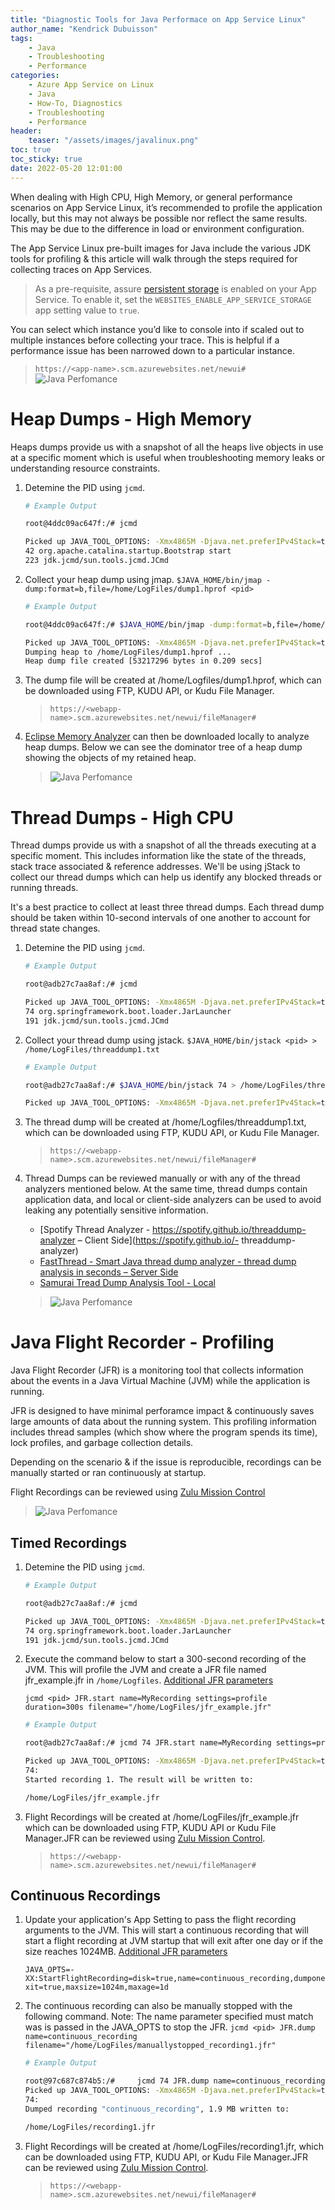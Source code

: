 ```yaml
---
title: "Diagnostic Tools for Java Performace on App Service Linux"
author_name: "Kendrick Dubuisson"
tags:
    - Java
    - Troubleshooting
    - Performance
categories:
    - Azure App Service on Linux    
    - Java
    - How-To, Diagnostics
    - Troubleshooting
    - Performance
header:
    teaser: "/assets/images/javalinux.png" 
toc: true
toc_sticky: true
date: 2022-05-20 12:01:00
---
```

When dealing with High CPU, High Memory, or general performance scenarios on App Service Linux, it’s recommended to profile the application locally, but this may not always be possible nor reflect the same results. This may be due to the difference in load or environment configuration.

The App Service Linux pre-built images for Java include the various JDK tools for profiling & this article will walk through the steps required for collecting traces on App Services.

 > As a pre-requisite, assure [persistent storage](https://docs.microsoft.com/en-us/azure/app-service/configure-custom-container?pivots=container-linux#use-persistent-shared-storage) is enabled on your App Service. To enable it, set the `WEBSITES_ENABLE_APP_SERVICE_STORAGE` app setting value to `true`.

You can select which instance you’d like to console into if scaled out to multiple instances before collecting your trace. This is helpful if a performance issue has been narrowed down to a particular instance.
> `https://<app-name>.scm.azurewebsites.net/newui#`
>![Java Perfomance](/media/2022/05/javaprof-9.png)


# Heap Dumps - High Memory
Heaps dumps provide us with a snapshot of all the heaps live objects in use at a specific moment which is useful when troubleshooting memory leaks or understanding resource constraints.


1. Detemine the PID using `jcmd`. 

    ```bash
    # Example Output

    root@4ddc09ac647f:/# jcmd

    Picked up JAVA_TOOL_OPTIONS: -Xmx4865M -Djava.net.preferIPv4Stack=true 
    42 org.apache.catalina.startup.Bootstrap start
    223 jdk.jcmd/sun.tools.jcmd.JCmd
    ```

2. Collect your heap dump using jmap. 
    `$JAVA_HOME/bin/jmap -dump:format=b,file=/home/LogFiles/dump1.hprof <pid>`

    ```bash
    # Example Output

    root@4ddc09ac647f:/# $JAVA_HOME/bin/jmap -dump:format=b,file=/home/LogFiles/dump1.hprof 42

    Picked up JAVA_TOOL_OPTIONS: -Xmx4865M -Djava.net.preferIPv4Stack=true 
    Dumping heap to /home/LogFiles/dump1.hprof ...
    Heap dump file created [53217296 bytes in 0.209 secs]
    ``` 

3. The dump file will be created at /home/Logfiles/dump1.hprof, which can be downloaded using FTP, KUDU API, or Kudu File Manager. 
    > `https://<webapp-name>.scm.azurewebsites.net/newui/fileManager#`

4. [Eclipse Memory Analyzer](https://www.eclipse.org/mat/) can then be downloaded locally to analyze heap dumps. Below we can see the dominator  tree of a heap dump showing the objects of my retained heap. 

    >![Java Perfomance](/media/2022/05/javaprof-2.png)
 
# Thread Dumps - High CPU
Thread dumps provide us with a snapshot of all the threads executing at a specific moment. This includes information like the state of the threads, stack trace associated & reference addresses. We'll be using jStack to collect our thread dumps which can help us identify any blocked threads or running threads. 

It's a best practice to collect at least three thread dumps. Each thread dump should be taken within 10-second intervals of one another to account for thread state changes.

1. Detemine the PID using `jcmd`. 

    ```bash
    # Example Output

    root@adb27c7aa8af:/# jcmd

    Picked up JAVA_TOOL_OPTIONS: -Xmx4865M -Djava.net.preferIPv4Stack=true 
    74 org.springframework.boot.loader.JarLauncher
    191 jdk.jcmd/sun.tools.jcmd.JCmd
    ```

2. Collect your thread dump using jstack. 
    `$JAVA_HOME/bin/jstack <pid> > /home/LogFiles/threaddump1.txt`

    ```bash
    # Example Output

    root@adb27c7aa8af:/# $JAVA_HOME/bin/jstack 74 > /home/LogFiles/threaddump1.txt

    Picked up JAVA_TOOL_OPTIONS: -Xmx4865M -Djava.net.preferIPv4Stack=true 
    ``` 

3. The thread dump will be created at /home/Logfiles/threaddump1.txt, which can be downloaded using FTP, KUDU API, or Kudu File Manager. 
    > `https://<webapp-name>.scm.azurewebsites.net/newui/fileManager#`

4. Thread Dumps can be reviewed manually or with any of the thread analyzers mentioned below. At the same time, thread dumps contain application data, and local or client-side analyzers can be used to avoid leaking any potentially sensitive information.

    - [Spotify Thread Analyzer - https://spotify.github.io/threaddump-analyzer  – Client Side](https://spotify.github.io/- threaddump-analyzer)
    - [FastThread - Smart Java thread dump analyzer - thread dump analysis in seconds – Server Side](fastthread.io)
    - [Samurai Tread Dump Analysis Tool - Local](https://github.com/yusuke/samurai)

    >![Java Perfomance](/media/2022/05/javaprof-3.png)

# Java Flight Recorder - Profiling
Java Flight Recorder (JFR) is a monitoring tool that collects information about the events in a Java Virtual Machine (JVM) while the application is running.

JFR is designed to have minimal perforamce impact & continuously saves large amounts of data about the running system. This profiling information includes thread samples (which show where the program spends its time), lock profiles, and garbage collection details.

Depending on the scenario & if the issue is reproducible, recordings can be manually started or ran continuously at startup.

Flight Recordings can be reviewed using [Zulu Mission Control](https://www.azul.com/products/components/zulu-mission-control/)

>![Java Perfomance](/media/2022/05/javaprof-4.png)

## Timed Recordings

1. Detemine the PID using `jcmd`. 

    ```bash
    # Example Output

    root@adb27c7aa8af:/# jcmd

    Picked up JAVA_TOOL_OPTIONS: -Xmx4865M -Djava.net.preferIPv4Stack=true 
    74 org.springframework.boot.loader.JarLauncher
    191 jdk.jcmd/sun.tools.jcmd.JCmd
    ```

2. Execute the command below to start a 300-second recording of the JVM. This will profile the JVM and create a JFR file named jfr_example.jfr in  `/home/Logfiles`. [Additional JFR parameters](https://access.redhat.com/documentation/en-us/openjdk/11/html/using_jdk_flight_recorder_with_openjdk/configure-jfr-options)

    `jcmd <pid> JFR.start name=MyRecording settings=profile duration=300s filename="/home/LogFiles/jfr_example.jfr"`

    ```bash
    # Example Output

    root@adb27c7aa8af:/# jcmd 74 JFR.start name=MyRecording settings=profile duration=300s filename="/home/LogFiles/jfr_example.jfr" 

    Picked up JAVA_TOOL_OPTIONS: -Xmx4865M -Djava.net.preferIPv4Stack=true 
    74:
    Started recording 1. The result will be written to:

    /home/LogFiles/jfr_example.jfr
    ```
3. Flight Recordings will be created at /home/LogFiles/jfr_example.jfr which can be downloaded using FTP, KUDU API or Kudu File Manager.JFR can be reviewed using [Zulu Mission Control](https://www.azul.com/products/components/zulu-mission-control/).
    > `https://<webapp-name>.scm.azurewebsites.net/newui/fileManager#`

## Continuous Recordings

1. Update your application's App Setting to pass the flight recording arguments to the JVM. This will start a continuous recording that will start a flight recording at JVM startup that will exit after one day or if the size reaches 1024MB. [Additional JFR parameters](https://access.redhat.com/documentation/en-us/openjdk/11/html/using_jdk_flight_recorder_with_openjdk/configure-jfr-options)

    `JAVA_OPTS=-XX:StartFlightRecording=disk=true,name=continuous_recording,dumponexit=true,maxsize=1024m,maxage=1d`

2. The continuous recording can also be manually stopped with the following command. Note: The name parameter specified must match was is passed in the JAVA_OPTS to stop the JFR.
    `jcmd <pid> JFR.dump name=continuous_recording filename="/home/LogFiles/manuallystopped_recording1.jfr"`

    ```bash
    # Example Output

    root@97c687c874b5:/#     jcmd 74 JFR.dump name=continuous_recording filename="/home/LogFiles/recording1.jfr"
    Picked up JAVA_TOOL_OPTIONS: -Xmx4865M -Djava.net.preferIPv4Stack=true 
    74:
    Dumped recording "continuous_recording", 1.9 MB written to:

    /home/LogFiles/recording1.jfr
    ```

3. Flight Recordings will be created at /home/LogFiles/recording1.jfr, which can be downloaded using FTP, KUDU API, or Kudu File Manager.JFR can be reviewed using [Zulu Mission Control](https://www.azul.com/products/components/zulu-mission-control/).
    > `https://<webapp-name>.scm.azurewebsites.net/newui/fileManager#`
